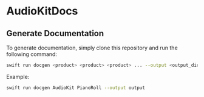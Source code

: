 # AudioKitDocs

## Generate Documentation

To generate documentation, simply clone this repository and run the following command:

```sh
swift run docgen <product> <product> <product> ... --output <output_directory>
```

Example:

```sh
swift run docgen AudioKit PianoRoll --output output
```
